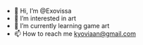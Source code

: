 - 👋 Hi, I’m @Exovissa
- 👀 I’m interested in art
- 🌱 I’m currently learning game art
- 📫 How to reach me kyoviaan@gmail.com 

<!---
Exovissa/Exovissa is a ✨ special ✨ repository because its `README.md` (this file) appears on your GitHub profile.
You can click the Preview link to take a look at your changes.
--->
